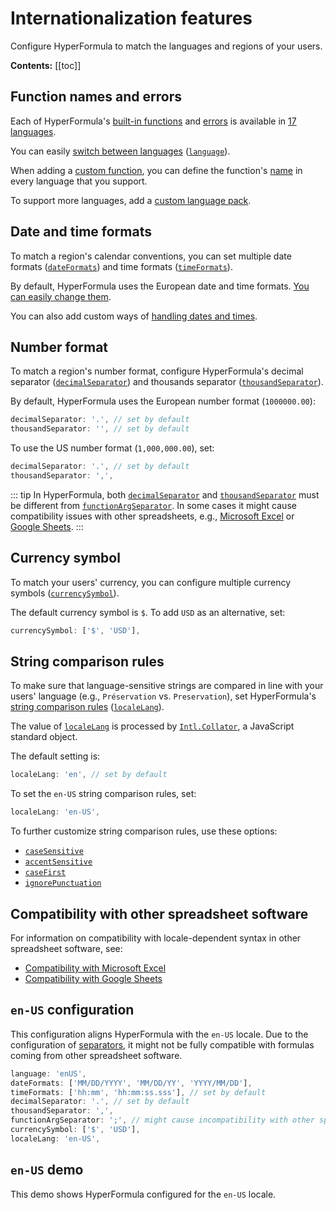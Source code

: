 # Internationalization features

Configure HyperFormula to match the languages and regions of your users.

**Contents:**
[[toc]]

## Function names and errors

Each of HyperFormula's [built-in functions](built-in-functions.md) and [errors](types-of-errors.md) is available in [17 languages](localizing-functions.md#list-of-supported-languages).

You can easily [switch between languages](localizing-functions.md) ([`language`](../api/interfaces/configparams.md#language)).

When adding a [custom function](custom-functions.md), you can define the function's [name](custom-functions.md#_3-add-your-function-s-names) in every language that you support.

To support more languages, add a [custom language pack](localizing-functions.md).

## Date and time formats

To match a region's calendar conventions, you can set multiple date formats ([`dateFormats`](../api/interfaces/configparams.md#dateformats)) and time formats ([`timeFormats`](../api/interfaces/configparams.md#timeformats)).

By default, HyperFormula uses the European date and time formats. [You can easily change them](date-and-time-handling.md#example).

You can also add custom ways of [handling dates and times](date-and-time-handling.md#custom-date-and-time-handling).

## Number format

To match a region's number format, configure HyperFormula's decimal separator ([`decimalSeparator`](../api/interfaces/configparams.md#decimalseparator)) and thousands separator ([`thousandSeparator`](../api/interfaces/configparams.md#thousandseparator)).

By default, HyperFormula uses the European number format (`1000000.00`):

```js
decimalSeparator: '.', // set by default
thousandSeparator: '', // set by default
```

To use the US number format (`1,000,000.00`), set:

```js
decimalSeparator: '.', // set by default
thousandSeparator: ',',
```

::: tip
  In HyperFormula, both [`decimalSeparator`](../api/interfaces/configparams.md#decimalseparator) and [`thousandSeparator`](../api/interfaces/configparams.md#thousandseparator) must be different from [`functionArgSeparator`](../api/interfaces/configparams.md#functionargseparator).
  In some cases it might cause compatibility issues with other spreadsheets, e.g., [Microsoft Excel](compatibility-with-microsoft-excel.md#separators) or [Google Sheets](compatibility-with-google-sheets.md#separators).
:::

## Currency symbol

To match your users' currency, you can configure multiple currency symbols ([`currencySymbol`](../api/interfaces/configparams.md#currencysymbol)).

The default currency symbol is `$`. To add `USD` as an alternative, set:

```js
currencySymbol: ['$', 'USD'],
```

## String comparison rules

To make sure that language-sensitive strings are compared in line with your users' language (e.g., `Préservation` vs. `Preservation`), set HyperFormula's [string comparison rules](types-of-operators.md#comparing-strings) ([`localeLang`](../api/interfaces/configparams.md#localelang)).

The value of [`localeLang`](../api/interfaces/configparams.md#localelang) is processed by [`Intl.Collator`](https://developer.mozilla.org/en-US/docs/Web/JavaScript/Reference/Global_Objects/Intl/Collator), a JavaScript standard object.

The default setting is:

```js
localeLang: 'en', // set by default
```

To set the `en-US` string comparison rules, set:

```js
localeLang: 'en-US',
```

To further customize string comparison rules, use these options:
- [`caseSensitive`](../api/interfaces/configparams.md#casesensitive)
- [`accentSensitive`](../api/interfaces/configparams.md#accentsensitive)
- [`caseFirst`](../api/interfaces/configparams.md#casefirst)
- [`ignorePunctuation`](../api/interfaces/configparams.md#ignorepunctuation)

## Compatibility with other spreadsheet software

For information on compatibility with locale-dependent syntax in other spreadsheet software, see:
- [Compatibility with Microsoft Excel](compatibility-with-microsoft-excel.md)
- [Compatibility with Google Sheets](compatibility-with-google-sheets.md)

## `en-US` configuration

This configuration aligns HyperFormula with the `en-US` locale. Due to the configuration of [separators](#number-format), it might not be fully compatible with formulas coming from other spreadsheet software.

```js
language: 'enUS',
dateFormats: ['MM/DD/YYYY', 'MM/DD/YY', 'YYYY/MM/DD'],
timeFormats: ['hh:mm', 'hh:mm:ss.sss'], // set by default
decimalSeparator: '.', // set by default
thousandSeparator: ',',
functionArgSeparator: ';', // might cause incompatibility with other spreadsheets
currencySymbol: ['$', 'USD'],
localeLang: 'en-US',
```

## `en-US` demo

This demo shows HyperFormula configured for the `en-US` locale.

<iframe
  :src="`https://codesandbox.io/embed/github/handsontable/hyperformula-demos/tree/2.6.x/i18n?autoresize=1&fontsize=11&hidenavigation=1&theme=light&view=preview&v=${$page.buildDateURIEncoded}`"
  style="width:100%; height:500px; border:0; border-radius: 4px; overflow:hidden;"
  title="handsontable/hyperformula-demos: basic-operations"
  allow="accelerometer; ambient-light-sensor; camera; encrypted-media; geolocation; gyroscope; hid; microphone; midi; payment; usb; vr; xr-spatial-tracking"
  sandbox="allow-forms allow-modals allow-popups allow-presentation allow-same-origin allow-scripts">
</iframe>
